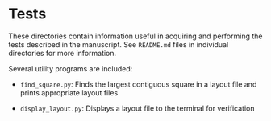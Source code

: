 Tests
=====

These directories contain information useful in acquiring and performing the
tests described in the manuscript. See `README.md` files in individual
directories for more information.

Several utility programs are included:

 * `find_square.py`: Finds the largest contiguous square in a layout file and 
                     prints appropriate layout files

 * `display_layout.py`: Displays a layout file to the terminal for verification